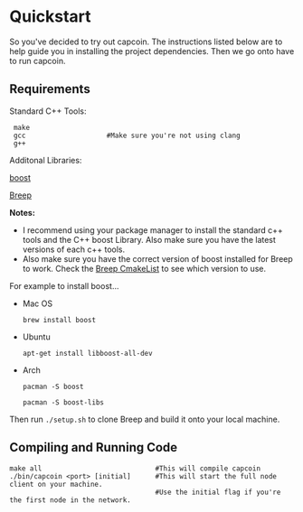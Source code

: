 
# Quickstart
So you've decided to try out capcoin. The instructions listed below are to help guide you in installing the project dependencies. Then we go onto have to run capcoin.

## Requirements
Standard C++ Tools:
```
 make
 gcc					#Make sure you're not using clang
 g++
 ```
 
 Additonal Libraries: 
 
[boost](https://www.boost.org/users/download/)

[Breep](https://github.com/Organic-Code/Breep)


**Notes:**

 - I recommend using your package manager to install the standard c++ tools and  the C++ boost Library. Also make sure you have the latest versions of each c++ tools.
 - Also make sure you have the correct version of boost installed for Breep to work. Check the [Breep CmakeList](https://github.com/Organic-Code/Breep/blob/master/CMakeLists.txt) to see which version to use.

For example to install boost...
- Mac OS

	```brew install boost ```
	
- Ubuntu

	```apt-get install libboost-all-dev ```
	
- Arch

	```pacman -S boost ```
	
	```pacman -S boost-libs ```

Then run ```./setup.sh``` to clone Breep and build it onto your local machine.

## Compiling and Running Code
```
make all							#This will compile capcoin
./bin/capcoin <port> [initial]		#This will start the full node client on your machine.
									#Use the initial flag if you're the first node in the network.
```

